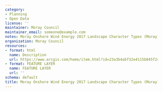 ```yaml
---
category:
- Planning
- Open Data
license: ''
maintainer: Moray Council
maintainer_email: someone@example.com
notes: Moray Onshore Wind Energy 2017 Landscape Character Types (Moray)
organization: Moray Council
resources:
- format: html
  name: Description
  url: https://www.arcgis.com/home/item.html?id=23a3b4abf32e4115b845f2489843c5c1
- format: FEATURE LAYER
  name: FEATURE LAYER
  url: ''
schema: default
title: Moray Onshore Wind Energy 2017 Landscape Character Types (Moray)
---
```

